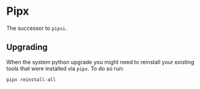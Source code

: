 # Pipx

The successor to `pipsi`.

## Upgrading

When the system python upgrade you might need to reinstall your existing tools that were installed
via `pipx`. To do so run:

```
pipx reinstall-all
```
